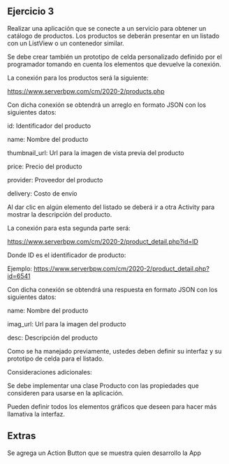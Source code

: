 ## Ejercicio 3
Realizar una aplicación que se conecte a un servicio para obtener un catálogo de productos. Los productos se deberán presentar en un listado con un ListView o un contenedor similar.

Se debe crear también un prototipo de celda personalizado definido por el programador tomando en cuenta los elementos que devuelve la conexión.

La conexión para los productos será la siguiente:

https://www.serverbpw.com/cm/2020-2/products.php

Con dicha conexión se obtendrá un arreglo en formato JSON con los siguientes datos:

id: Identificador del producto

name: Nombre del producto

thumbnail_url: Url para la imagen de vista previa del producto

price: Precio del producto

provider: Proveedor del producto

delivery: Costo de envío


Al dar clic en algún elemento del listado se deberá ir a otra Activity para mostrar la descripción del producto.

La conexión para esta segunda parte será:

https://www.serverbpw.com/cm/2020-2/product_detail.php?id=ID

Donde ID es el identificador de producto:

Ejemplo: https://www.serverbpw.com/cm/2020-2/product_detail.php?id=6541

Con dicha conexión se obtendrá una respuesta en formato JSON con los siguientes datos:

name: Nombre del producto

imag_url: Url para la imagen del producto

desc: Descripción del producto

Como se ha manejado previamente, ustedes deben definir su interfaz y su prototipo de celda para el listado.

Consideraciones adicionales:

Se debe implementar una clase Producto con las propiedades que consideren para usarse en la aplicación.

Pueden definir todos los elementos gráficos que deseen para hacer más llamativa la interfaz.

## Extras
Se agrega un Action Button que se muestra quien desarrollo la App